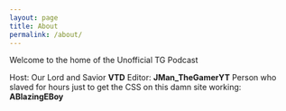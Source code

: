 ```yaml
---
layout: page
title: About
permalink: /about/
---
```


Welcome to the home of the Unofficial TG Podcast

Host: Our Lord and Savior **VTD**
Editor: **JMan_TheGamerYT**
Person who slaved for hours just to get the CSS on this damn site working: **ABlazingEBoy**

